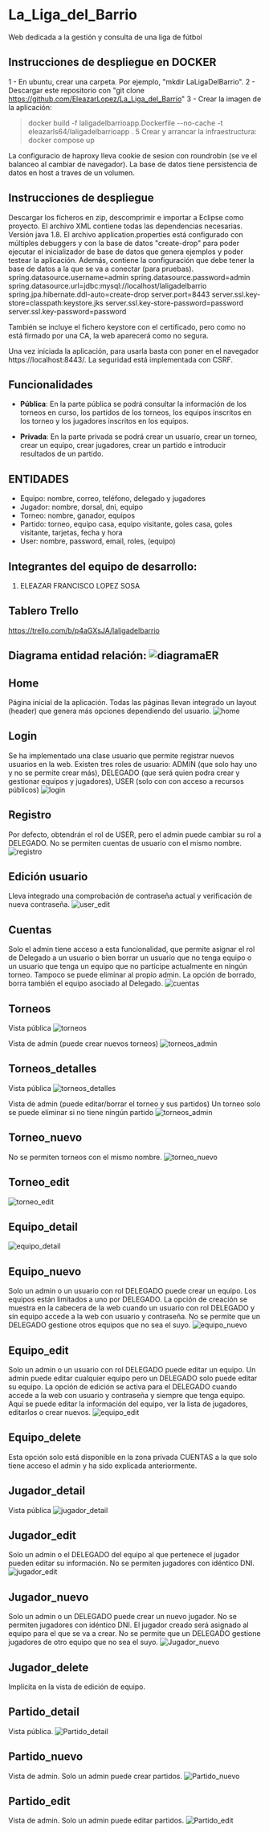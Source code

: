 # La_Liga_del_Barrio

Web dedicada a la gestión y consulta de una liga de fútbol

## Instrucciones de despliegue en DOCKER
1 - En ubuntu, crear una carpeta. Por ejemplo, "mkdir LaLigaDelBarrio".
2 - Descargar este repositorio con "git clone https://github.com/EleazarLopez/La_Liga_del_Barrio"
3 - Crear la imagen de la aplicación: 
   > docker build -f laligadelbarrioapp.Dockerfile --no-cache -t eleazarls64/laligadelbarrioapp .
5 Crear y arrancar la infraestructura: 
   > docker compose up

La configuracio de haproxy lleva cookie de sesion con roundrobin (se ve el balanceo al cambiar de navegador).
La base de datos tiene persistencia de datos en host a traves de un volumen.

## Instrucciones de despliegue
Descargar los ficheros en zip, descomprimir e importar a Eclipse como proyecto. El archivo XML contiene todas las dependencias necesarias. Versión java 1.8.
El archivo application.properties está configurado con múltiples debuggers y con la base de datos "create-drop" para poder ejecutar el inicializador de base de datos que genera ejemplos y poder testear la aplicación. Además, contiene la configuración que debe tener la base de datos a la que se va a conectar (para pruebas).
spring.datasource.username=admin
spring.datasource.password=admin
spring.datasource.url=jdbc:mysql://localhost/laligadelbarrio
spring.jpa.hibernate.ddl-auto=create-drop
server.port=8443
server.ssl.key-store=classpath:keystore.jks
server.ssl.key-store-password=password
server.ssl.key-password=password

También se incluye el fichero keystore con el certificado, pero como no está firmado por una CA, la web aparecerá como no segura.

Una vez iniciada la aplicación, para usarla basta con poner en el navegador https://localhost:8443/. La seguridad está implementada con CSRF.

## Funcionalidades
* __Pública__: En la parte pública se podrá consultar la información de los torneos en curso, los partidos de los torneos, los equipos inscritos en los torneo y los jugadores inscritos en los equipos.

* __Privada__: En la parte privada se podrá crear un usuario, crear un torneo, crear un equipo, crear jugadores, crear un partido e introducir resultados de un partido.
 

## ENTIDADES
- Equipo: nombre, correo, teléfono, delegado y jugadores
- Jugador: nombre, dorsal, dni, equipo
- Torneo: nombre, ganador, equipos
- Partido: torneo, equipo casa, equipo visitante, goles casa, goles visitante, tarjetas, fecha y hora
- User: nombre, password, email, roles, (equipo)

## Integrantes del equipo de desarrollo:
 1. ELEAZAR FRANCISCO LOPEZ SOSA 

## Tablero Trello
https://trello.com/b/p4aGXsJA/laligadelbarrio

## Diagrama entidad relación: ![diagramaER](https://user-images.githubusercontent.com/27709224/160923628-785101aa-82d3-4c68-aedf-a84aa6d301ac.png)

## Home
Página inicial de la aplicación. Todas las páginas llevan integrado un layout (header) que genera más opciones dependiendo del usuario.
![home](https://user-images.githubusercontent.com/27709224/160924034-f22589d2-4642-4a25-b58d-ab4623614bae.png)

## Login
Se ha implementado una clase usuario que permite registrar nuevos usuarios en la web. Existen tres roles de usuario: ADMIN (que solo hay uno y no se permite crear más), DELEGADO (que será quien podra crear y gestionar equipos y jugadores), USER (solo con con acceso a recursos públicos)
![login](https://user-images.githubusercontent.com/27709224/160924101-0f9d5b61-4c55-4ea5-9c56-8b61b93d359f.png)

## Registro
Por defecto, obtendrán el rol de USER, pero el admin puede cambiar su rol a DELEGADO.
No se permiten cuentas de usuario con el mismo nombre.
![registro](https://user-images.githubusercontent.com/27709224/160924515-ed4a291f-cb20-4800-aefc-1c32044d58e4.png)

## Edición usuario
Lleva integrado una comprobación de contraseña actual y verificación de nueva contraseña.
![user_edit](https://user-images.githubusercontent.com/27709224/160924600-9932078e-2513-4554-9020-d9d54ace53e7.png)

## Cuentas
Solo el admin tiene acceso a esta funcionalidad, que permite asignar el rol de Delegado a un usuario o bien borrar un usuario que no tenga equipo o un usuario que tenga un equipo que no participe actualmente en ningún torneo. Tampoco se puede eliminar al propio admin. La opción de borrado, borra también el equipo asociado al Delegado.
![cuentas](https://user-images.githubusercontent.com/27709224/160924803-b6e63e53-a2a1-4e74-9975-338e5db8b8ca.png)

## Torneos
Vista pública
![torneos](https://user-images.githubusercontent.com/27709224/160925143-8f104052-1fe4-45b7-816f-d9a65a4f7e8d.png)

Vista de admin (puede crear nuevos torneos)
![torneos_admin](https://user-images.githubusercontent.com/27709224/160925106-65fbcb49-ce63-4916-adb4-f0953de6c8ba.png)

## Torneos_detalles
Vista pública
![torneos_detalles](https://user-images.githubusercontent.com/27709224/160925259-9a2cb732-c1e5-4a4d-994b-2152efdecf85.png)

Vista de admin (puede editar/borrar el torneo y sus partidos)
Un torneo solo se puede eliminar si no tiene ningún partido
![torneos_admin](https://user-images.githubusercontent.com/27709224/160925285-128b797f-ea08-417e-bc81-6617ba2c3dd2.png)

## Torneo_nuevo
No se permiten torneos con el mismo nombre.
![torneo_nuevo](https://user-images.githubusercontent.com/27709224/160925423-ff1009df-8ca0-42c2-a8f0-aaf771735e6d.png)

## Torneo_edit
![torneo_edit](https://user-images.githubusercontent.com/27709224/160925479-4251e003-2f2b-49f0-ac69-c20a3ea9d241.png)

## Equipo_detail
![equipo_detail](https://user-images.githubusercontent.com/27709224/160925722-9b370fd4-dc8e-42b6-9fa2-73f42c714253.png)

## Equipo_nuevo
Solo un admin o un usuario con rol DELEGADO puede crear un equipo. Los equipos están limitados a uno por DELEGADO. La opción de creación se muestra en la cabecera de la web cuando un usuario con rol DELEGADO y sin equipo accede a la web con usuario y contraseña.
No se permite que un DELEGADO gestione otros equipos que no sea el suyo.
![equipo_nuevo](https://user-images.githubusercontent.com/27709224/160925763-9de4c630-ef74-42d8-b32d-510691557fd5.png)

## Equipo_edit
Solo un admin o un usuario con rol DELEGADO puede editar un equipo. Un admin puede editar cualquier equipo pero un DELEGADO solo puede editar su equipo.
La opción de edición se activa para el DELEGADO cuando accede a la web con usuario y contraseña y siempre que tenga equipo.
Aquí se puede editar la información del equipo, ver la lista de jugadores, editarlos o crear nuevos.
![equipo_edit](https://user-images.githubusercontent.com/27709224/160925981-5b96eda8-390e-402b-8b0d-15219e8bb546.png)

## Equipo_delete
Esta opción solo está disponible en la zona privada CUENTAS a la que solo tiene acceso el admin y ha sido explicada anteriormente.

## Jugador_detail
Vista pública
![jugador_detail](https://user-images.githubusercontent.com/27709224/160926596-54d30a4e-60ec-414d-a690-35528761c618.png)

## Jugador_edit
Solo un admin o el DELEGADO del equipo al que pertenece el jugador pueden editar su información. No se permiten jugadores con idéntico DNI.
![jugador_edit](https://user-images.githubusercontent.com/27709224/160926742-c2b6ea73-391d-4c8b-a9bd-fd113c1daa5f.png)

## Jugador_nuevo
Solo un admin o un DELEGADO puede crear un nuevo jugador. No se permiten jugadores con idéntico DNI. El jugador creado será asignado al equipo para el que se va a crear. No se permite que un DELEGADO gestione jugadores de otro equipo que no sea el suyo.
![Jugador_nuevo](https://user-images.githubusercontent.com/27709224/160932575-58762dcc-1eb0-47a2-8963-80becd4e0e90.png)

## Jugador_delete
Implícita en la vista de edición de equipo.

## Partido_detail
Vista pública.
![Partido_detail](https://user-images.githubusercontent.com/27709224/160927498-2b3b508a-37ac-4e51-ad7f-d897610abe70.png)

## Partido_nuevo
Vista de admin. Solo un admin puede crear partidos.
![Partido_nuevo](https://user-images.githubusercontent.com/27709224/160927568-38a21606-f538-4166-93a2-fd9dda4fc0a8.png)

## Partido_edit
Vista de admin. Solo un admin puede editar partidos.
![Partido_edit](https://user-images.githubusercontent.com/27709224/160927623-4e535bf2-b91c-473b-b763-9dce85d49194.png)

